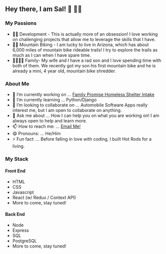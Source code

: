 ## Hey there, I am Sal! 👋 👨‍💻


### My Passions
 - 👨‍💻 Development - This is actually more of an obsession! I love working on challenging projects that allow me to leverage the skills that I have.
 - 🚵‍♂️ Mountain Biking - I am lucky to live in Arizona, which has about 6,000 miles of mountain bike rideable trails! I try to explore the trails as much as I can  when I have spare time. 
 - 👨‍👩‍👧‍👦 Family- My wife and I have a rad son and I love spending time with both of them. We recently got my son his first mountain bike and he is already a mini, 4 year old, mountain bike shredder. 



### About Me
- 🔭 I’m currently working on ... [Family Promise Homeless Shelter Intake](https://github.com/Lambda-School-Labs/family-promise-spokane-fe-a)
- 🌱 I’m currently learning ... Python/Django
- 👯 I’m looking to collaborate on ... Automobile Software Apps really interest me, but I am open to collaborate on anything. 
- 💬 Ask me about ... How I can help you on what you are working on! I am always open to help and learn more. 
- 📫 How to reach me: ... [Email Me!](mailto:sal.zamora480@gmail.com)
- 😄 Pronouns: ... He/Him
- ⚡ Fun fact: ... Before falling in love with coding, I built Hot Rods for a living. 



### My Stack
#### Front End
 - HTML
 - CSS
 - Javascript
 - React (w/ Redux / Context API)
 - More to come, stay tuned!


 #### Back End
 - Node
 - Express
 - SQL
 - PostgreSQL
 - More to come, stay tuned!
